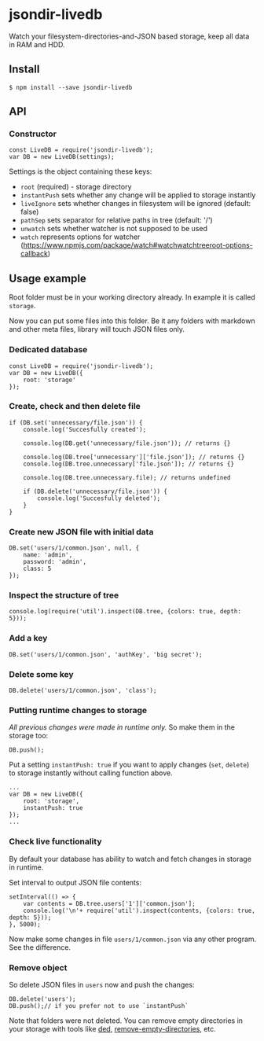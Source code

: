 # jsondir-livedb

Watch your filesystem-directories-and-JSON based storage, keep all data in RAM and HDD.

## Install

```
$ npm install --save jsondir-livedb
```

## API

### Constructor

```
const LiveDB = require('jsondir-livedb');
var DB = new LiveDB(settings);
```

Settings is the object containing these keys:

* `root` (required) - storage directory
* `instantPush` sets whether any change will be applied to storage instantly
* `liveIgnore` sets whether changes in filesystem will be ignored (default: false)
* `pathSep` sets separator for relative paths in tree (default: '/')
* `unwatch` sets whether watcher is not supposed to be used
* `watch` represents options for watcher (https://www.npmjs.com/package/watch#watchwatchtreeroot-options-callback)

## Usage example

Root folder must be in your working directory already. In example it is called `storage`.

Now you can put some files into this folder. Be it any folders with markdown and other meta files, library will touch JSON files only.

### Dedicated database

```
const LiveDB = require('jsondir-livedb');
var DB = new LiveDB({
    root: 'storage'
});
```

### Create, check and then delete file
```
if (DB.set('unnecessary/file.json')) {
    console.log('Succesfully created');

    console.log(DB.get('unnecessary/file.json')); // returns {}

    console.log(DB.tree['unnecessary']['file.json']); // returns {}
    console.log(DB.tree.unnecessary['file.json']); // returns {}

    console.log(DB.tree.unnecessary.file); // returns undefined

    if (DB.delete('unnecessary/file.json')) {
        console.log('Succesfully deleted');
    }
}
```

### Create new JSON file with initial data
```
DB.set('users/1/common.json', null, {
    name: 'admin',
    password: 'admin',
    class: 5
});
```

### Inspect the structure of tree

```
console.log(require('util').inspect(DB.tree, {colors: true, depth: 5}));
```

### Add a key

```
DB.set('users/1/common.json', 'authKey', 'big secret');
```

### Delete some key

```
DB.delete('users/1/common.json', 'class');
```

### Putting runtime changes to storage

*All previous changes were made in runtime only.* So make them in the storage too:
```
DB.push();
```

Put a setting `instantPush: true` if you want to apply changes (`set`, `delete`) to storage instantly without calling function above.
```
...
var DB = new LiveDB({
    root: 'storage',
    instantPush: true
});
...
```

### Check live functionality

By default your database has ability to watch and fetch changes in storage in runtime.

Set interval to output JSON file contents:
```
setInterval(() => {
    var contents = DB.tree.users['1']['common.json'];
    console.log('\n'+ require('util').inspect(contents, {colors: true, depth: 5}));
}, 5000);
```

Now make some changes in file `users/1/common.json` via any other program. See the difference.

### Remove object

So delete JSON files in `users` now and push the changes:
```
DB.delete('users');
DB.push();// if you prefer not to use `instantPush`
```
Note that folders were not deleted. You can remove empty directories in your storage with tools like [ded](https://www.npmjs.com/package/ded), [remove-empty-directories](https://www.npmjs.com/package/remove-empty-directories), etc.
